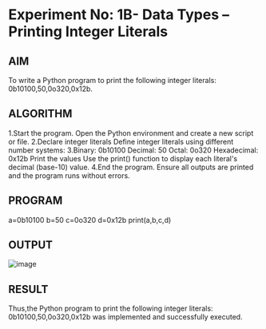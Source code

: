 # Experiment No: 1B- Data Types – Printing Integer Literals

## AIM  
To write a Python program to print the following integer literals: 0b10100,50,0o320,0x12b.

## ALGORITHM  
1.Start the program.
Open the Python environment and create a new script or file.
2.Declare integer literals
Define integer literals using different number systems:
3.Binary: 0b10100
Decimal: 50
Octal: 0o320
Hexadecimal: 0x12b
Print the values
Use the print() function to display each literal's decimal (base-10) value.
4.End the program.
Ensure all outputs are printed and the program runs without errors.

## PROGRAM
a=0b10100
b=50
c=0o320
d=0x12b
print(a,b,c,d)

## OUTPUT
![image](https://github.com/user-attachments/assets/6490ec26-3d0c-4979-b24a-eeb8a9de3c84)

## RESULT
Thus,the Python program to print the following integer literals: 0b10100,50,0o320,0x12b was implemented and successfully executed.

